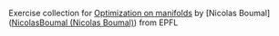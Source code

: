 Exercise collection for [Optimization on manifolds](https://github.com/NicolasBoumal) by [Nicolas Boumal]([NicolasBoumal (Nicolas Boumal)](https://github.com/NicolasBoumal)) from EPFL

